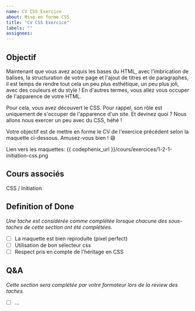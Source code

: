 ```yaml
---
name: CV CSS Exercice
about: Mise en forme CSS
title: "CV CSS Exercice"
labels: ""
assignees:
---
```


## Objectif

Maintenant que vous avez acquis les bases du HTML, avec l'imbrication de balises, la structuration de votre page et l'ajout de titres et de paragraphes, il est temps de rendre tout cela un peu plus esthétique, un peu plus joli, avec des couleurs et du style ! En d'autres termes, vous allez vous occuper de l'apparence de votre HTML.

Pour cela, vous avez découvert le CSS. Pour rappel, son rôle est uniquement de s'occuper de l'apparence d'un site. Et devinez quoi ? Nous allons nous exercer un peu avec du CSS, héhé !

Votre objectif est de mettre en forme le CV de l'exercice précédent selon la maquette ci-dessous. Amusez-vous bien ! 😄

Lien vers les maquettes: {{ codephenix_url }}/cours/exercices/1-2-1-initiation-css.png

## Cours associés

CSS / Initiation

## Definition of Done

_Une tache est considérée comme complétée lorsque chacune des sous-taches de cette section ont été complétées._

- [ ] La maquette est bien reproduite (pixel perfect)
- [ ] Utilisation de bon sélecteur css
- [ ] Respect pris en compte de l'héritage en CSS

## Q&A

_Cette section sera complétée par votre formateur lors de la review des taches._

- [ ] ...
